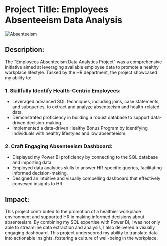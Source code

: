# Project Title: Employees Absenteeism Data Analysis

![Absenteeism](https://github.com/Lateef-Azeez/Employees-Absenteeism-Data-Analysis/assets/120177329/a7cb7b37-36a6-487c-b3ab-3f35a1f08f4f)

## Description:
The "Employees Absenteeism Data Analytics Project" was a comprehensive initiative aimed at leveraging available employee data to promote a healthy workplace lifestyle. Tasked by the HR department, the project showcased my ability to:

### 1. Skillfully Identify Health-Centric Employees:

* Leveraged advanced SQL techniques, including joins, case statements, and subqueries, to extract and analyze absenteeism and health-related data.
* Demonstrated proficiency in building a robust database to support data-driven decision-making.
* Implemented a data-driven Healthy Bonus Program by identifying individuals with healthy lifestyles and low absenteeism.

### 2. Craft Engaging Absenteeism Dashboard:
* Displayed my Power BI proficiency by connecting to the SQL database and importing data.
* Employed data analytics skills to answer HR-specific queries, facilitating informed decision-making.
* Designed an intuitive and visually compelling dashboard that effectively conveyed insights to HR.

## Impact:
This project contributed to the promotion of a healthier workplace environment and supported HR in making informed decisions about absenteeism. By combining my SQL expertise with Power BI, I was not only able to streamline data extraction and analysis, I also delivered a visually engaging dashboard. This project underscored my ability to translate data into actionable insights, fostering a culture of well-being in the workplace.
